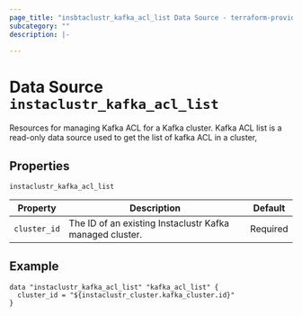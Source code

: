 ```yaml
---
page_title: "insbtaclustr_kafka_acl_list Data Source - terraform-provider-instaclustr"
subcategory: ""
description: |-
  
---
```


# Data Source `instaclustr_kafka_acl_list`                             
Resources for managing Kafka ACL for a Kafka cluster. 
Kafka ACL list is a read-only data source used to get the list of kafka ACL in a cluster, 

## Properties

`instaclustr_kafka_acl_list`

Property | Description | Default
---------|-------------|--------
`cluster_id`|The ID of an existing Instaclustr Kafka managed cluster. |Required

## Example

```
data "instaclustr_kafka_acl_list" "kafka_acl_list" {
  cluster_id = "${instaclustr_cluster.kafka_cluster.id}"
}
```
